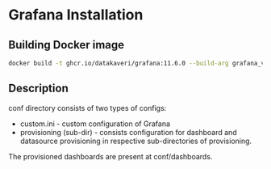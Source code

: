 # Grafana Installation
## Building Docker image
```sh
docker build -t ghcr.io/datakaveri/grafana:11.6.0 --build-arg grafana_version=11.6.0 .
```
## Description
conf directory consists of two types of configs:
-  custom.ini - custom configuration of Grafana
- provisioning (sub-dir) - consists configuration for dashboard and datasource provisioning in respective sub-directories of provisioning.

The provisioned dashboards are present at conf/dashboards.
